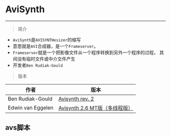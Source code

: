 # AviSynth
---
>简介

* `AviSynth`是`AVISYNTHesizer`的缩写
* 意思就是`AVI`合成器，是一个`Frameserver`。
* `Frameserver`就是一个把影像文件从一个程序转换到另外一个程序的过程， 其间没有临时文件或中介文件产生
* 开发者`Ben Rudiak-Gould`

>版本

作者|版本
-|-|
Ben Rudiak-Gould|[Avisynth rev. 2]| 2016年5月17日
Edwin van Eggelen|[Avisynth 2.6 MT版（多线程版）]

[Avisynth 2.6 MT版（多线程版）]: http://forum.doom9.org/showthread.php?t=148782


[Avisynth rev. 2]:https://sourceforge.net/projects/avisynth2/


## avs脚本

